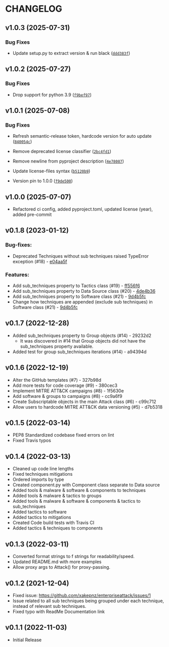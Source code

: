 # CHANGELOG

<!-- version list -->

## v1.0.3 (2025-07-31)

### Bug Fixes

- Update setup.py to extract version & run black
  ([`ddd383f`](https://gitlab.com/xakepnz/enterpriseattack/-/commit/ddd383f2961467e492daa31e9629c6bc79e435f4))


## v1.0.2 (2025-07-27)

### Bug Fixes

- Drop support for python 3.9
  ([`f9bef97`](https://gitlab.com/xakepnz/enterpriseattack/-/commit/f9bef971673f426d118f642fe2462c056b9024d7))


## v1.0.1 (2025-07-08)

### Bug Fixes

- Refresh semantic-release token, hardcode version for auto update
  ([`840054c`](https://gitlab.com/xakepnz/enterpriseattack/-/commit/840054c1776c77a62a9937c8977c677447b20c95))

- Remove deprecated license classifier
  ([`2bc4fd1`](https://gitlab.com/xakepnz/enterpriseattack/-/commit/2bc4fd19208ffb32cd2417965e89e42e05eaf589))

- Remove newline from pyproject description
  ([`4e78087`](https://gitlab.com/xakepnz/enterpriseattack/-/commit/4e78087e00adde7453d539833a8efcb2cb368460))

- Update license-files syntax
  ([`b5120b9`](https://gitlab.com/xakepnz/enterpriseattack/-/commit/b5120b95fb7325b7e11096de11871eaaa1c3e649))

- Version pin to 1.0.0
  ([`f9de500`](https://gitlab.com/xakepnz/enterpriseattack/-/commit/f9de500aa25a472bdf0b72b6aa53a5b976ebbb4a))


## v1.0.0 (2025-07-07)

- Refactored ci config, added pyproject.toml, updated license (year), added pre-commit

## v0.1.8 (2023-01-12)

### Bug-fixes:

- Deprecated Techniques without sub techniques raised TypeError exception (#18) - [e04aa5f](https://github.com/xakepnz/enterpriseattack/commit/e04aa5fa6f5bd29a5c270a4abcc7384e2a3a2eb7)

### Features:

- Add sub_techniques property to Tactics class (#19) - [ff556f6](https://github.com/xakepnz/enterpriseattack/commit/ff556f655486061ccfeafd87d2da7d6c98e6f1b0)
- Add sub_techniques property to Data Source class (#20) - [4de4b36](https://github.com/xakepnz/enterpriseattack/commit/4de4b3621ffadc3d9f0b762e8ee3df8340dbae4e)
- Add sub_techniques property to Software class (#21) - [9d4b5fc](https://github.com/xakepnz/enterpriseattack/commit/9d4b5fc5231e36f5aacfcf2de0add0398483f919)
- Change how techniques are appended (exclude sub techniques) in Software class (#21) - [9d4b5fc](https://github.com/xakepnz/enterpriseattack/commit/9d4b5fc5231e36f5aacfcf2de0add0398483f919)

## v0.1.7 (2022-12-28)

- Added sub_techniques property to Group objects (#14) - 29232d2
  - It was discovered in #14 that Group objects did not have the sub_techniques property available.
- Added test for group sub_techniques iterations (#14) - a94394d

## v0.1.6 (2022-12-19)

- Alter the GitHub templates (#7) - 327b98d
- Add more tests for code coverage (#9) - 380cec3
- Implement MITRE ATT&CK campaigns (#8) - 1f5630e
- Add software & groups to campaigns (#8) - cc9a6f9
- Create Subscriptable objects in the main Attack class (#6) - c99c712
- Allow users to hardcode MITRE ATT&CK data versioning (#5) - d7b5318

## v0.1.5 (2022-03-14)

- PEP8 Standardized codebase fixed errors on lint
- Fixed Travis typos

## v0.1.4 (2022-03-13)

- Cleaned up code line lengths
- Fixed techniques mitigations
- Ordered imports by type
- Created component.py with Component class separate to Data source
- Added tools & malware & software & components to techniques
- Added tools & malware & tactics to groups
- Added tools & malware & software & components & tactics to sub_techniques
- Added tactics to software
- Added tactics to mitigations
- Created Code build tests with Travis CI
- Added tactics & techniques to components

## v0.1.3 (2022-03-11)

- Converted format strings to f strings for readability/speed.
- Updated README.md with more examples
- Allow proxy args to Attack() for proxy-passing.

## v0.1.2 (2021-12-04)

- Fixed issue: https://github.com/xakepnz/enterpriseattack/issues/1
- Issue related to all sub techniques being grouped under each technique, instead of relevant sub techniques.
- Fixed typo with ReadMe Documentation link

## v0.1.1 (2022-11-03)

- Initial Release
